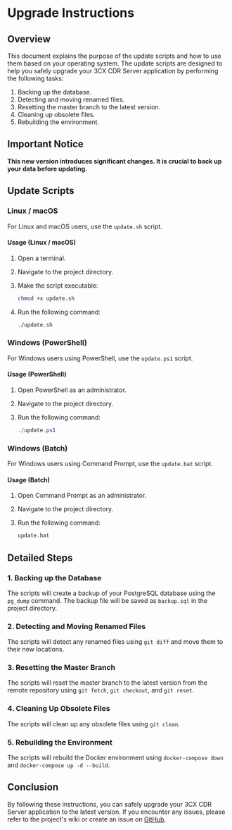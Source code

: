 # Upgrade Instructions

## Overview

This document explains the purpose of the update scripts and how to use them based on your operating system. The update scripts are designed to help you safely upgrade your 3CX CDR Server application by performing the following tasks:

1. Backing up the database.
2. Detecting and moving renamed files.
3. Resetting the master branch to the latest version.
4. Cleaning up obsolete files.
5. Rebuilding the environment.

## Important Notice

**This new version introduces significant changes. It is crucial to back up your data before updating.**

## Update Scripts

### Linux / macOS

For Linux and macOS users, use the `update.sh` script.

#### Usage (Linux / macOS)

1. Open a terminal.
2. Navigate to the project directory.
3. Make the script executable:

    ```sh
    chmod +x update.sh
    ```

4. Run the following command:

    ```sh
    ./update.sh
    ```

### Windows (PowerShell)

For Windows users using PowerShell, use the `update.ps1` script.

#### Usage (PowerShell)

1. Open PowerShell as an administrator.
2. Navigate to the project directory.
3. Run the following command:

    ```powershell
    ./update.ps1
    ```

### Windows (Batch)

For Windows users using Command Prompt, use the `update.bat` script.

#### Usage (Batch)

1. Open Command Prompt as an administrator.
2. Navigate to the project directory.
3. Run the following command:

    ```bat
    update.bat
    ```

## Detailed Steps

### 1. Backing up the Database

The scripts will create a backup of your PostgreSQL database using the `pg_dump` command. The backup file will be saved as `backup.sql` in the project directory.

### 2. Detecting and Moving Renamed Files

The scripts will detect any renamed files using `git diff` and move them to their new locations.

### 3. Resetting the Master Branch

The scripts will reset the master branch to the latest version from the remote repository using `git fetch`, `git checkout`, and `git reset`.

### 4. Cleaning Up Obsolete Files

The scripts will clean up any obsolete files using `git clean`.

### 5. Rebuilding the Environment

The scripts will rebuild the Docker environment using `docker-compose down` and `docker-compose up -d --build`.

## Conclusion

By following these instructions, you can safely upgrade your 3CX CDR Server application to the latest version. If you encounter any issues, please refer to the project's wiki or create an issue on [GitHub](https://github.com/dorel14/3CX-Cdr-Tcp-Server/issues).
